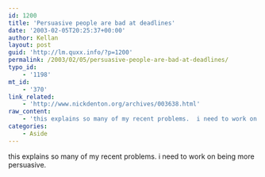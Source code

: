 ```yaml
---
id: 1200
title: 'Persuasive people are bad at deadlines'
date: '2003-02-05T20:25:37+00:00'
author: Kellan
layout: post
guid: 'http://lm.quxx.info/?p=1200'
permalink: /2003/02/05/persuasive-people-are-bad-at-deadlines/
typo_id:
    - '1198'
mt_id:
    - '370'
link_related:
    - 'http://www.nickdenton.org/archives/003638.html'
raw_content:
    - 'this explains so many of my recent problems.  i need to work on being more persuasive.'
categories:
    - Aside
---
```


this explains so many of my recent problems. i need to work on being more persuasive.